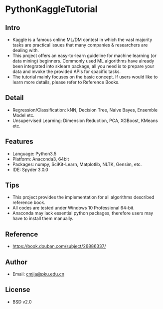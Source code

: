 # PythonKaggleTutorial

## Intro
- Kaggle is a famous online ML/DM contest in which the vast majority tasks are practical issues that many companies & researchers are dealing with. 
- This project offers an easy-to-learn guideline for machine learning (or data mining) beginners. Commonly used ML algorithms have already been integrated into sklearn package, all you need is to prepare your data and invoke the provided APIs for spacific tasks.
- The tutorial mainly focuses on the basic concept. If users would like to learn more details, please refer to Reference Books.  
 
## Detail
- Regression/Classification: kNN, Decision Tree, Naive Bayes, Ensemble Model etc.
- Unsupervised Learning: Dimension Reduction, PCA, XGBoost, KMeans etc.


## Features
- Language: Python3.5
- Platform: Anaconda3, 64bit
- Packages: numpy, SciKit-Learn, Matplotlib, NLTK, Gensim, etc.
- IDE: Spyder 3.0.0

## Tips
- This project provides the implementation for all algorithms described reference book.
- All codes are tested under Windows 10 Professional 64-bit.
- Anaconda may lack essential python packages, therefore users may have to install them manually. 

## Reference
- https://book.douban.com/subject/26886337/

## Author
- Email: cmjia@pku.edu.cn

## License
- BSD v2.0   
